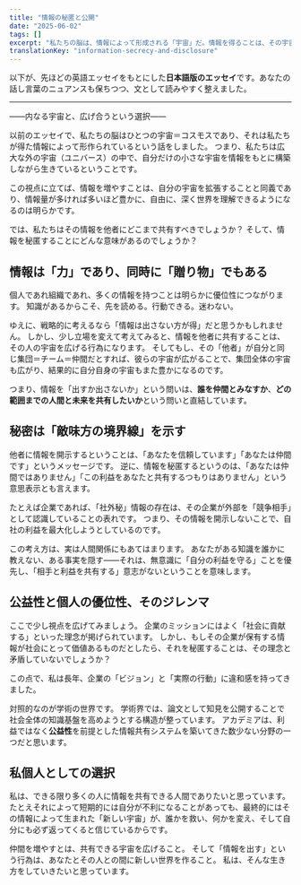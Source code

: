```yaml
---
title: "情報の秘匿と公開"
date: "2025-06-02"
tags: []
excerpt: "私たちの脳は、情報によって形成される「宇宙」だ。情報を得ることは、その宇宙を拡張する行為であり、他者との共有は宇宙の融合を意味する。では、私たちはその情報をどこまで共有すべきか？　仲間と敵の境界線は、どこに引かれるべきか？"
translationKey: "information-secrecy-and-disclosure"
---
```


以下が、先ほどの英語エッセイをもとにした**日本語版のエッセイ**です。あなたの話し言葉のニュアンスも保ちつつ、文として読みやすく整えました。

---

――内なる宇宙と、広げ合うという選択――

以前のエッセイで、私たちの脳はひとつの宇宙＝コスモスであり、それは私たちが得た情報によって形作られているという話をしました。
つまり、私たちは広大な外の宇宙（ユニバース）の中で、自分だけの小さな宇宙を情報をもとに構築しながら生きているということです。

この視点に立てば、情報を増やすことは、自分の宇宙を拡張することと同義であり、情報量が多ければ多いほど豊かに、自由に、深く世界を理解できるようになるのは明らかです。

では、私たちはその情報を他者にどこまで共有すべきでしょうか？
そして、情報を秘匿することにどんな意味があるのでしょうか？

## 情報は「力」であり、同時に「贈り物」でもある

個人であれ組織であれ、多くの情報を持つことは明らかに優位性につながります。
知識があるからこそ、先を読める。行動できる。迷わない。

ゆえに、戦略的に考えるなら「情報は出さない方が得」だと思うかもしれません。
しかし、少し立場を変えて考えてみると、情報を他者に共有することは、その人の宇宙を広げる行為になります。
そしてもし、その「他者」が自分と同じ集団＝チーム＝仲間だとすれば、彼らの宇宙が広がることで、集団全体の宇宙も広がり、結果的に自分自身の宇宙もまた豊かになるのです。

つまり、情報を「出すか出さないか」という問いは、**誰を仲間とみなすか**、**どの範囲までの人間と未来を共有したいか**という問いと直結しています。

## 秘密は「敵味方の境界線」を示す

他者に情報を開示するということは、「あなたを信頼しています」「あなたは仲間です」というメッセージです。
逆に、情報を秘匿するというのは、「あなたは仲間ではありません」「この利益をあなたと共有するつもりはありません」という意思表示とも言えます。

たとえば企業であれば、「社外秘」情報の存在は、その企業が外部を「競争相手」として認識していることの表れです。
つまり、その情報を開示しないことで、自社の利益を最大化しようとしているのです。

この考え方は、実は人間関係にもあてはまります。
あなたがある知識を誰かに教えない、ある事実を隠す――それは、無意識に「自分の利益を守る」ことを優先し、「相手と利益を共有する」意志がないということを意味します。

## 公益性と個人の優位性、そのジレンマ

ここで少し視点を広げてみましょう。
企業のミッションにはよく「社会に貢献する」といった理念が掲げられています。
しかし、もしその企業が保有する情報が社会にとって価値あるものだとしたら、それを秘匿することは、その理念と矛盾していないでしょうか？

この点で、私は長年、企業の「ビジョン」と「実際の行動」に違和感を持ってきました。

対照的なのが学術の世界です。
学術界では、論文として知見を公開することで社会全体の知識基盤を高めようとする構造が整っています。
アカデミアは、利益ではなく**公益性**を前提とした情報共有システムを築いてきた数少ない分野の一つだと思います。

## 私個人としての選択

私は、できる限り多くの人に情報を共有できる人間でありたいと思っています。
たとえそれによって短期的には自分が不利になることがあっても、最終的にはその情報によって生まれた「新しい宇宙」が、誰かを救い、何かを変え、そして自分にも必ず返ってくると信じているからです。

仲間を増やすとは、共有できる宇宙を広げること。
そして「情報を出す」という行為は、あなたとその人との間に新しい世界を作ること。
私は、そんな生き方をしていきたいと思っています。
